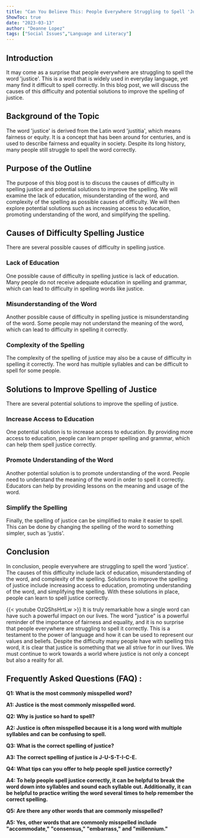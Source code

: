 ```yaml
---
title: "Can You Believe This: People Everywhere Struggling to Spell 'Justice'!"
ShowToc: true 
date: "2023-03-13"
author: "Deanne Lopez" 
tags: ["Social Issues","Language and Literacy"]
---
```

## Introduction

It may come as a surprise that people everywhere are struggling to spell the word 'justice'. This is a word that is widely used in everyday language, yet many find it difficult to spell correctly. In this blog post, we will discuss the causes of this difficulty and potential solutions to improve the spelling of justice. 

## Background of the Topic

The word 'justice' is derived from the Latin word 'justitia', which means fairness or equity. It is a concept that has been around for centuries, and is used to describe fairness and equality in society. Despite its long history, many people still struggle to spell the word correctly. 

## Purpose of the Outline

The purpose of this blog post is to discuss the causes of difficulty in spelling justice and potential solutions to improve the spelling. We will examine the lack of education, misunderstanding of the word, and complexity of the spelling as possible causes of difficulty. We will then explore potential solutions such as increasing access to education, promoting understanding of the word, and simplifying the spelling. 

## Causes of Difficulty Spelling Justice

There are several possible causes of difficulty in spelling justice. 

### Lack of Education

One possible cause of difficulty in spelling justice is lack of education. Many people do not receive adequate education in spelling and grammar, which can lead to difficulty in spelling words like justice. 

### Misunderstanding of the Word

Another possible cause of difficulty in spelling justice is misunderstanding of the word. Some people may not understand the meaning of the word, which can lead to difficulty in spelling it correctly. 

### Complexity of the Spelling

The complexity of the spelling of justice may also be a cause of difficulty in spelling it correctly. The word has multiple syllables and can be difficult to spell for some people. 

## Solutions to Improve Spelling of Justice

There are several potential solutions to improve the spelling of justice. 

### Increase Access to Education

One potential solution is to increase access to education. By providing more access to education, people can learn proper spelling and grammar, which can help them spell justice correctly. 

### Promote Understanding of the Word

Another potential solution is to promote understanding of the word. People need to understand the meaning of the word in order to spell it correctly. Educators can help by providing lessons on the meaning and usage of the word. 

### Simplify the Spelling

Finally, the spelling of justice can be simplified to make it easier to spell. This can be done by changing the spelling of the word to something simpler, such as 'justis'. 

## Conclusion

In conclusion, people everywhere are struggling to spell the word 'justice'. The causes of this difficulty include lack of education, misunderstanding of the word, and complexity of the spelling. Solutions to improve the spelling of justice include increasing access to education, promoting understanding of the word, and simplifying the spelling. With these solutions in place, people can learn to spell justice correctly.

{{< youtube OzQShsHrtLw >}} 
It is truly remarkable how a single word can have such a powerful impact on our lives. The word "justice" is a powerful reminder of the importance of fairness and equality, and it is no surprise that people everywhere are struggling to spell it correctly. This is a testament to the power of language and how it can be used to represent our values and beliefs. Despite the difficulty many people have with spelling this word, it is clear that justice is something that we all strive for in our lives. We must continue to work towards a world where justice is not only a concept but also a reality for all.

## Frequently Asked Questions (FAQ) :
**Q1: What is the most commonly misspelled word?**

**A1: Justice is the most commonly misspelled word.**

**Q2: Why is justice so hard to spell?**

**A2: Justice is often misspelled because it is a long word with multiple syllables and can be confusing to spell.**

**Q3: What is the correct spelling of justice?**

**A3: The correct spelling of justice is J-U-S-T-I-C-E.**

**Q4: What tips can you offer to help people spell justice correctly?**

**A4: To help people spell justice correctly, it can be helpful to break the word down into syllables and sound each syllable out. Additionally, it can be helpful to practice writing the word several times to help remember the correct spelling.**

**Q5: Are there any other words that are commonly misspelled?**

**A5: Yes, other words that are commonly misspelled include "accommodate," "consensus," "embarrass," and "millennium."**





